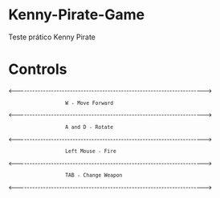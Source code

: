 # Kenny-Pirate-Game
 Teste prático Kenny Pirate
 
 # Controls
 
 <sub>
 
  <---------------------------------------------------------------------->
            
                       W - Move Forward
   
  <---------------------------------------------------------------------->
  
                       A and D - Rotate
                       
  <---------------------------------------------------------------------->
   
                       Left Mouse - Fire
                
  <---------------------------------------------------------------------->
  
                       TAB - Change Weapon
                       
  <---------------------------------------------------------------------->
  
</sub>
